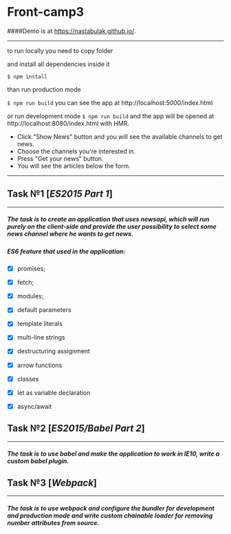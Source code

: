 # Front-camp3

####Demo is at https://nastabulak.github.io/.
***
to run locally you need to copy folder

and install all dependencies inside it

`$ npm install`

than run production mode

`$ npm run build`
 you can see the app at http://localhost:5000/index.html

or run development mode
`$ npm run build`
and the app will be opened at http://localhost:8080/index.html with HMR.

* Click "Show News" button and you will see the available channels to get news.
* Choose the channels you're interested in.
* Press "Get your news" button. 
* You will see the articles below the form.
***
## Task №1 [*ES2015 Part 1*]
***
##### The task is to create an application that uses newsapi, which will run purely on the client-side and provide the user possibility to select some news channel where he wants to get news. 

##### ES6 feature that used in the application:
- [x] promises;
- [x] fetch;
- [x] modules;
- [x] default parameters
- [x] template literals
- [x] multi-line strings
- [x] destructuring assignment
- [x] arrow functions
- [x] classes
- [x] let as variable declaration
- [x] async/await


## Task №2 [*ES2015/Babel Part 2*]
***
##### The task is to use babel and make the application to work in IE10, write a custom babel plugin.


## Task №3 [*Webpack*]
***
##### The task is to use webpack and configure the bundler for development and production mode and write custom chainable loader for removing number attributes from source.
